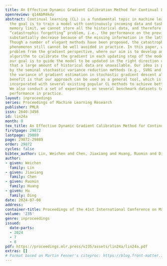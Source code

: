 ```yaml
---
title: An Effective Dynamic Gradient Calibration Method for Continual Learning
openreview: q14AbM4kdv
abstract: Continual learning (CL) is a fundamental topic in machine learning, where
  the goal is to train a model with continuously incoming data and tasks. Due to the
  memory limit, we cannot store all the historical data, and therefore confront the
  “catastrophic forgetting” problem, i.e., the performance on the previous tasks can
  substantially decrease because of the missing information in the latter period.
  Though a number of elegant methods have been proposed, the catastrophic forgetting
  phenomenon still cannot be well avoided in practice. In this paper, we study the
  problem from the gradient perspective, where our aim is to develop an effective
  algorithm to calibrate the gradient in each updating step of the model; namely,
  our goal is to guide the model to be updated in the right direction under the situation
  that a large amount of historical data are unavailable. Our idea is partly inspired
  by the seminal stochastic variance reduction methods (e.g., SVRG and SAGA) for reducing
  the variance of gradient estimation in stochastic gradient descent algorithms. Another
  benefit is that our approach can be used as a general tool, which is able to be
  incorporated with several existing popular CL methods to achieve better performance.
  We also conduct a set of experiments on several benchmark datasets to evaluate the
  performance in practice.
layout: inproceedings
series: Proceedings of Machine Learning Research
publisher: PMLR
issn: 2640-3498
id: lin24a
month: 0
tex_title: An Effective Dynamic Gradient Calibration Method for Continual Learning
firstpage: 29872
lastpage: 29889
page: 29872-29889
order: 29872
cycles: false
bibtex_author: Lin, Weichen and Chen, Jiaxiang and Huang, Ruomin and Ding, Hu
author:
- given: Weichen
  family: Lin
- given: Jiaxiang
  family: Chen
- given: Ruomin
  family: Huang
- given: Hu
  family: Ding
date: 2024-07-08
address:
container-title: Proceedings of the 41st International Conference on Machine Learning
volume: '235'
genre: inproceedings
issued:
  date-parts:
  - 2024
  - 7
  - 8
pdf: https://proceedings.mlr.press/v235/assets/lin24a/lin24a.pdf
extras: []
# Format based on Martin Fenner's citeproc: https://blog.front-matter.io/posts/citeproc-yaml-for-bibliographies/
---
```


